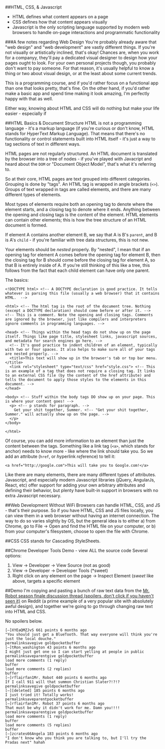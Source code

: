 ##HTML, CSS, & Javascript

* HTML defines what content appears on a page
* CSS defines how that content appears visually
* Javascript is the only scripting language supported by modern web browsers to handle on-page interactions and programmatic functionality

###A few notes regarding Web Design
You're probably already aware that "web design" and "web development" are vastly different things. If you're not visually or artistically inclined, that's okay! Chances are, when you work for a companyy, they'll pay a dedicated visual designer to design how your pages ought to look. For your own personal projects though, you probably don't want to pay someone. For that reason, it's usually helpful to know a thing or two about visual design, or at the least about some current trends.

This is a programming course, and if you'd rather focus on a functional app than one that looks pretty, that's fine. On the other hand, if you'd rather make a basic app and spend time making it look amazing, I'm perfectly happy with that as well.

Either way, knowing about HTML and CSS will do nothing but make your life easier - especially if 

##HTML Basics & Document Structure
HTML is not a programming language - it's a markup language (if you're curious or don't know, HTML stands for *H*yper*T*ext *M*arkup *L*anguage). That means that there's no functionality or control statements built into HTML itself - it's just a way to tag sections of text in different ways.

HTML pages are not regularly structured. An HTML document is translated by the browser into a tree of nodes - if you've played with Javacript and heard about the `DOM` or "Document Object Model", that's what it's referring to.

So at their core, HTML pages are text grouped into different categories. Grouping is done by "tags". An HTML tag is wrapped in angle brackets (`<>`). Groups of text wrapped in tags are called elements, and there are many different types of elements.

Most types of elements require both an opening tag to denote where the element starts, and a closing tag to denote where it ends. Anything between the opening and closing tags is the content of the element. HTML elements can contain other elements; this is how the tree structure of an HTML document is formed.

If element A contains another element B, we say that A is B's `parent`, and B is A's `child` - if you're familiar with tree data structures, this is not new.

Your elements should be *nested* properly. By "nested", I mean that if an opening tag for element A comes before the opening tag for element B, then the closing tag for B should come before the closing tag for element A, so that B is entirely inside of A. If you're still thinking of this like a tree, this follows from the fact that each child element can have only one parent.

The basics:
```
<!DOCTYPE html> <!-- A DOCTYPE declaration is good practice. It tells whatever is parsing this file (usually a web browser) that it contains HTML.  -->

<html> <!-- The html tag is the root of the document tree. Nothing (except a DOCTYPE declaration) should come before or after it. -->
<!-- This is a comment. Note the opening and closing tags. Comments are ignored by the browser, just like compilers and interpreters ignore comments in programming languages. -->

<head> <!-- Things within the head tags do not show up on the page itself. Things like page title, stylesheet links, javascript sources, and metadata for search engines go here. -->
  <!-- It's good practice to indent children of an element, typically with two or four spaces. It also helps to make sure all of your tags are nested properly. -->
  <title>This text will show up in the browser's tab or top bar menu.</title>
  <link rel="stylesheet" type="text/css" href="style.css"> <!-- This is an example of a tag that does not require a closing tag. It links to an external CSS file (by the content of the href attribute) and tells the document to apply those styles to the elements in this document. -->
</head>

<body> <!-- Stuff within the body tags DO show up on your page. This is where your content goes! -->
  <p> <!-- p stands for paragraph. -->
    Get your shit together, Summer. <!-- "Get your shit together, Summer." will actually show up on the page. -->
  </p>
</body>

</html>
```

Of course, you can add more information to an element than just the content between the tags. Something like a link tag (`<a>`, which stands for anchor) needs to know more - like where the link should take you. So we add an attribute (`href`, or *h*yperlink *ref*erence) to tell it:
```
<a href="http://google.com">This will take you to Google.com!</a>
```

Like there are many elements, there are many different types of attributes. Javascript, and especially modern Javascript libraries (jQuery, AngularJs, React, etc) offer support for adding your own arbitrary attributes and defining their behavior, but plenty have built-in support in browsers with no extra Javascript necessary.

##Web Development Without WiFi
Browsers can handle HTML, CSS, and JS - that's their purpose. So if you have HTML, CSS and JS files locally, you can view them in a web browser without having an internet connection. The way to do so varies slightly by OS, but the general idea is to either a) from Chrome, go to File -> Open and find the HTML file on your computer, or b) from your computer's filesystem, choose to open the file with Chrome.

##CSS
CSS stands for *C*ascading *S*tyle*S*heets. 

##Chrome Developer Tools Demo - view ALL the source code
Several options:
1) View -> Developer -> View Source (not as good)
2) View -> Developer -> Developer Tools (*sweet)
3) Right click on any element on the page -> Inspect Element (*sweet* like above, targets a specific element

##Demo
I'm copying and pasting a bunch of raw text data from the [Mr. Robot season finale discussion thread (spoilers, don't click if you haven't seen it)](https://www.reddit.com/r/MrRobot/comments/3jfpuu/mr_robot_s1e10_eps110_zer0dayavi_official/) on Reddit (a prime example of a very popular site with absolutely awful design), and together we're going to go through changing raw text into HTML and CSS.

No spoilers below.

```
[–]XYEaQMZJvS 661 points 6 months ago 
"You should just get a BlueTooth. That way everyone will think you're just the local douche."
permalinksavegive goldpocketbuffer
[–]tRon_washington 43 points 6 months ago 
I might just get one so I can start yelling at people in public
permalinksaveparentgive goldpocketbuffer
load more comments (1 reply)
buffer
load more comments (2 replies)
buffer
[–]rflairfan1Mr. Robot 440 points 6 months ago 
If I call 911 will that summon Christian Slater?!?!?
permalinksavegive goldpocketbuffer
[–][deleted] 185 points 6 months ago 
I just tried it! Totally works!
permalinksaveparentpocketbuffer
[–]rflairfan1Mr. Robot 37 points 6 months ago 
That must be why it didn't work for me. Damn you!!!!
permalinksaveparentgive goldpocketbuffer
load more comments (1 reply)
buffer
load more comments (5 replies)
buffer
[–]zcrates66Angela 183 points 6 months ago 
"I don't know who you think you are talking to, but I'll try the Pradas next" hahah
```
